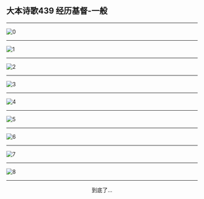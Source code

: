 
## 大本诗歌439 经历基督-一般
        
<div id="aplayer0"></div>

---

<img alt="0" data-original="/data/d0439/0.png">

---

<img alt="1" data-original="/data/d0439/1.png">

---

<img alt="2" data-original="/data/d0439/2.png">

---

<img alt="3" data-original="/data/d0439/3.png">

---

<img alt="4" data-original="/data/d0439/4.png">

---

<img alt="5" data-original="/data/d0439/5.png">

---

<img alt="6" data-original="/data/d0439/6.png">

---

<img alt="7" data-original="/data/d0439/7.png">

---

<img alt="8" data-original="/data/d0439/8.png">

---

<p style="text-align: center">到底了...</p>

<script src="/js/dist-view.js"></script>

<script>
MAIN.id = 'd0439';
        
const ap0 = new APlayer({
    container: document.getElementById('aplayer0'),
    volume: 1,
    loop: 'none',
    preload: 'none',
    audio: [{
        name: '大本诗歌439.mp3',
        artist: '大本诗歌',
        url: 'https://res.wx.qq.com/voice/getvoice?mediaid=MzI0NTk3MDM5M18yMjQ3NDkyODc5',
        cover: '/favicon'
    }]
});
</script>
